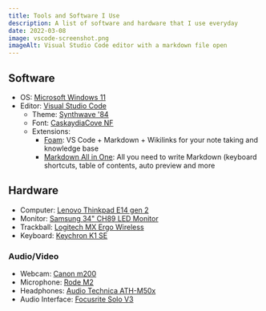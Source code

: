 ```yaml
---
title: Tools and Software I Use
description: A list of software and hardware that I use everyday
date: 2022-03-08
image: vscode-screenshot.png
imageAlt: Visual Studio Code editor with a markdown file open
---
```


## Software

- OS: [Microsoft Windows 11](https://www.microsoft.com/en-au/windows/windows-11)
- Editor: [Visual Studio Code](https://code.visualstudio.com/)
  - Theme: [Synthwave '84](https://marketplace.visualstudio.com/items?itemName=RobbOwen.synthwave-vscode)
  - Font: [CaskaydiaCove NF](https://github.com/eliheuer/caskaydia-cove)
  - Extensions:
    - [Foam](https://marketplace.visualstudio.com/items?itemName=foam.foam-vscode): VS Code + Markdown + Wikilinks for your note taking and knowledge base
    - [Markdown All in One](https://marketplace.visualstudio.com/items?itemName=yzhang.markdown-all-in-one): All you need to write Markdown (keyboard shortcuts, table of contents, auto preview and more

## Hardware

- Computer: [Lenovo Thinkpad E14 gen 2](https://www.lenovo.com/au/en/laptops/thinkpad/thinkpad-e-series/E14-G2/p/22TPE14E4N2)
- Monitor: [Samsung 34" CH89 LED Monitor](https://www.samsung.com/au/business/monitors/curved/c34h89-lc34h892wgexxy/)
- Trackball: [Logitech MX Ergo Wireless](https://www.logitech.com/en-au/products/mice/mx-ergo-wireless-trackball-mouse.910-005180.html)
- Keyboard: [Keychron K1 SE](https://www.keychron.com/products/keychron-k1-se-wireless-mechanical-keyboard)

### Audio/Video

- Webcam: [Canon m200](https://www.canon.com.au/cameras/eos-m200)
- Microphone: [Rode M2](https://www.rode.com/microphones/m2)
- Headphones: [Audio Technica ATH-M50x](https://audio-technica.com.au/products/ath-m50x/)
- Audio Interface: [Focusrite Solo V3](https://focusrite.com/en/audio-interface/scarlett/scarlett-solo)